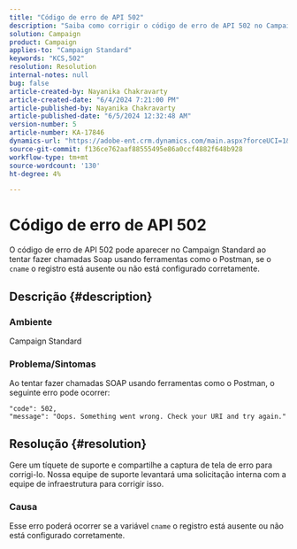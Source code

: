 ```yaml
---
title: "Código de erro de API 502"
description: "Saiba como corrigir o código de erro de API 502 no Campaign Standard ao fazer chamadas Soap usando ferramentas como o Postman. Gere um tíquete de suporte para corrigir esse erro."
solution: Campaign
product: Campaign
applies-to: "Campaign Standard"
keywords: "KCS,502"
resolution: Resolution
internal-notes: null
bug: false
article-created-by: Nayanika Chakravarty
article-created-date: "6/4/2024 7:21:00 PM"
article-published-by: Nayanika Chakravarty
article-published-date: "6/5/2024 12:32:48 AM"
version-number: 5
article-number: KA-17846
dynamics-url: "https://adobe-ent.crm.dynamics.com/main.aspx?forceUCI=1&pagetype=entityrecord&etn=knowledgearticle&id=6bfd448f-a722-ef11-840a-000d3a372703"
source-git-commit: f136ce762aaf88555495e86a0ccf4882f648b928
workflow-type: tm+mt
source-wordcount: '130'
ht-degree: 4%

---
```


# Código de erro de API 502


O código de erro de API 502 pode aparecer no Campaign Standard ao tentar fazer chamadas Soap usando ferramentas como o Postman, se o `cname` o registro está ausente ou não está configurado corretamente.

## Descrição {#description}


### Ambiente

Campaign Standard

### Problema/Sintomas

Ao tentar fazer chamadas SOAP usando ferramentas como o Postman, o seguinte erro pode ocorrer:


```
"code": 502,
"message": "Oops. Something went wrong. Check your URI and try again."
```



## Resolução {#resolution}


Gere um tíquete de suporte e compartilhe a captura de tela de erro para corrigi-lo. Nossa equipe de suporte levantará uma solicitação interna com a equipe de infraestrutura para corrigir isso.

### <b>Causa</b>

Esse erro poderá ocorrer se a variável `cname` o registro está ausente ou não está configurado corretamente.
